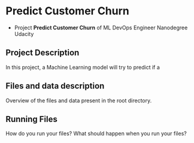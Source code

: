 # Predict Customer Churn

- Project **Predict Customer Churn** of ML DevOps Engineer Nanodegree Udacity

## Project Description
In this project, a Machine Learning model will try to predict if a

## Files and data description
Overview of the files and data present in the root directory. 

## Running Files
How do you run your files? What should happen when you run your files?



